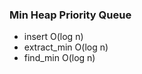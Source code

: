 ### Min Heap Priority Queue

* insert           O(log n)
* extract_min      O(log n)
* find_min         O(log n)